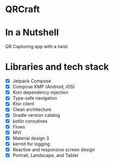 # QRCraft

# In a Nutshell
QR Capturing app with a twist

# Libraries and tech stack
- [x] Jetpack Compose
- [X] Compose KMP (Android, iOS)
- [x] Koin dependency injection
- [x] Type-safe navigation
- [x] Ktor client
- [x] Clean architecture
- [x] Gradle version catalog
- [x] kotlin coroutines
- [x] Flows
- [x] MVI
- [x] Material design 3
- [X] kermit for logging
- [x] Reactive and responsive screen design
- [x] Portrait, Landscape, and Tablet
